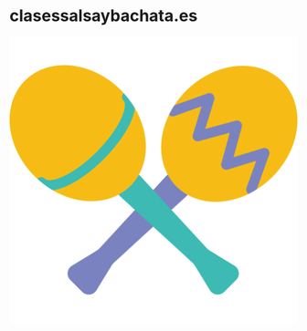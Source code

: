 # clasessalsaybachata.es

[![clasessalsaybachata.es](/assets/media/base/icon.png)](https://clasessalsaybachata.es/)
